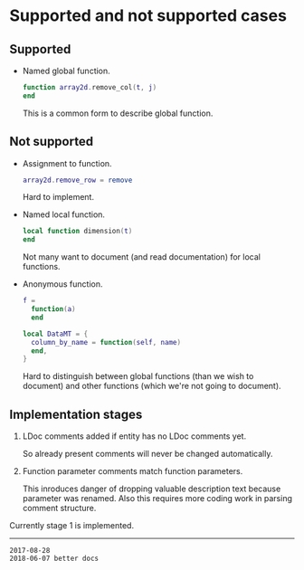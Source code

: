# Supported and not supported cases

## Supported

* Named global function.

  ```lua
  function array2d.remove_col(t, j)
  end
  ```

  This is a common form to describe global function.

## Not supported

* Assignment to function.

  ```lua
  array2d.remove_row = remove
  ```

  Hard to implement.

* Named local function.

  ```lua
  local function dimension(t)
  end
  ```

  Not many want to document (and read documentation) for local
  functions.

* Anonymous function.

  ```lua
  f =
    function(a)
    end
  ```

  ```lua
  local DataMT = {
    column_by_name = function(self, name)
    end,
  }
  ```

  Hard to distinguish between global functions (than we wish to
  document) and other functions (which we're not going to document).


## Implementation stages

1. LDoc comments added if entity has no LDoc comments yet.

   So already present comments will never be changed automatically.

2. Function parameter comments match function parameters.

   This inroduces danger of dropping valuable description text because
   parameter was renamed. Also this requires more coding work in
   parsing comment structure.

Currently stage 1 is implemented.

---

```
2017-08-28
2018-06-07 better docs
```
